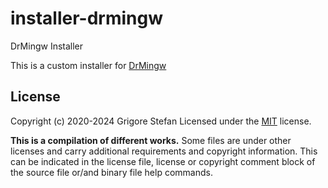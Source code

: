 # installer-drmingw
DrMingw Installer

This is a custom installer for [DrMingw](https://github.com/jrfonseca/drmingw/releases)

## License

Copyright (c) 2020-2024 Grigore Stefan
Licensed under the [MIT](LICENSE) license.

**This is a compilation of different works.**
Some files are under other licenses and carry additional requirements and copyright information.
This can be indicated in the license file, license or copyright comment block of the source file or/and binary file help commands.

